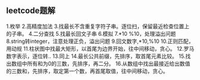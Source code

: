 ﻿leetcode题解
----------------

1.枚举
2.高精度加法
3.找最长不含重复字符子串。逐位扫，保留最近检查位置上的子串。
4.二分查找
5.找最长回文子串
6.模拟
7.*10 %10，处理溢出问题
8.string转integer，注意处理正负，溢出问题
9.回文数字,*10,%10
10.正则匹配，用动规
11.柱状图中找最大矩形，以首尾为边界开始，往中间移动，贪心。
12.罗马数字表示，逐位转..
13.同上
14.最长公共前缀，先排序，取首尾元素比较。
15.找出数组中所有和为0的三数，先排序，再二分。
16.从数组中找出最接近给出数值的三数和，先排序，取定第一个数，再首尾取值，往中间移动，贪心。